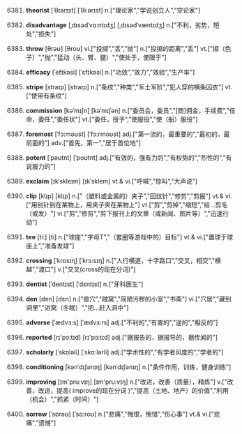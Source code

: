 6381. **theorist**
[ˈθɪərɪst]  [ˈθi:ərɪst]
n.["理论家","学说创立人","空论家"]  

6382. **disadvantage**
[ˌdɪsədˈvɑ:ntɪdʒ]  [ˌdɪsədˈvæntɪdʒ]
n.["不利，劣势，短处","损失"]  

6383. **throw**
[θrəʊ]  [θroʊ]
vi.["投掷","丢","抛"]  n.["投掷的距离","丢"]  vt.["掷（色子）","抛","猛动（头、臂、腿）","使处于，使限于"]  

6384. **efficacy**
[ˈefɪkəsi]  [ˈɛfɪkəsi]
n.["功效","效力","效验","生产率"]  

6385. **stripe**
[straɪp]  [straɪp]
n.["条纹","种类","军士军阶","犯人穿的横条囚衣"]  vt.["使带有条纹"]  

6386. **commission**
[kəˈmɪʃn]  [kəˈmɪʃən]
n.["委员会，委员","[商]佣金，手续费","任命，委任","委任状"]  vt.["委任，授予","使服役","使（船）服役"]  

6387. **foremost**
[ˈfɔ:məʊst]  [ˈfɔ:rmoʊst]
adj.["第一流的，最重要的","最初的，最前面的"]  adv.["首先，第一","居于首位地"]  

6388. **potent**
[ˈpəʊtnt]  [ˈpoʊtnt]
adj.["有效的，强有力的","有权势的","烈性的","有说服力的"]  

6389. **exclaim**
[ɪkˈskleɪm]  [ɪkˈsklem]
vt.& vi.["呼喊","惊叫","大声说"]  

6390. **clip**
[klɪp]  [klɪp]
n.["（塑料或金属的）夹子","回纹针","修剪","剪报"]  vt.& vi.["用别针别在某物上，用夹子夹在某物上"]  vt.["剪","剪掉","缩短","给…剪毛（或发）"]  vi.["剪","修剪","剪下报刊上的文章（或新闻、图片等）","迅速行动"]  

6391. **tee**
[ti:]  [ti]
n.["球座","字母T","（套圈等游戏中的）目标"]  vt.& vi.["置球于球座上","准备发球"]  

6392. **crossing**
[ˈkrɒsɪŋ]  [ˈkrɔ:sɪŋ]
n.["人行横道，十字路口","交叉，相交","横越","渡口"]  v.["交叉(cross的现在分词)"]  

6393. **dentist**
[ˈdentɪst]  [ˈdɛntɪst]
n.["牙科医生"]  

6394. **den**
[den]  [dɛn]
n.["兽穴","贼窝","简陋污秽的小室","书斋"]  vi.["穴居","藏到洞里","进窝（冬眠）","把…赶入洞中"]  

6395. **adverse**
[ˈædvɜ:s]  [ˈædvɜ:rs]
adj.["不利的","有害的","逆的","相反的"]  

6396. **reported**
[rɪ'pɔ:tɪd]  [rɪ'pɔ:tɪd]
adj.["据报告的，据报导的，据传闻的"]  

6397. **scholarly**
[ˈskɒləli]  [ˈskɑ:lərli]
adj.["学术性的","有学者风度的","学者的"]  

6398. **conditioning**
[kənˈdɪʃənɪŋ]  [kənˈdɪʃənɪŋ]
n.["条件作用，训练，健身训练"]  

6399. **improving**
[ɪm'pru:vɪŋ]  [ɪm'pru:vɪŋ]
n.["改进，改善（质量），精炼"]  v.["改善，改进，提高( improve的现在分词 )","提高（土地、地产）的价值","利用（机会）","抓紧（时间）"]  

6400. **sorrow**
[ˈsɒrəʊ]  [ˈsɑ:roʊ]
n.["悲痛","悔恨，惋惜","伤心事"]  vt.& vi.["悲痛","遗憾"]  

